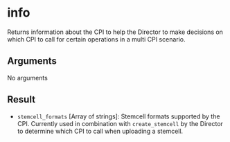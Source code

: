 # info

Returns information about the CPI to help the Director to make decisions on which CPI to call for certain operations in a multi CPI scenario.


## Arguments

No arguments


## Result

 * `stemcell_formats` [Array of strings]: Stemcell formats supported by the CPI. Currently used in combination with `create_stemcell` by the Director to determine which CPI to call when uploading a stemcell.
